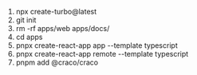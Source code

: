 1. npx create-turbo@latest
2. git init
3. rm -rf apps/web apps/docs/
4. cd apps
5. pnpx create-react-app app --template typescript
6. pnpx create-react-app remote --template typescript
7. pnpm add @craco/craco
